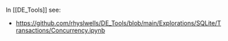 In [[DE_Tools]] see:
- https://github.com/rhyslwells/DE_Tools/blob/main/Explorations/SQLite/Transactions/Concurrency.ipynb